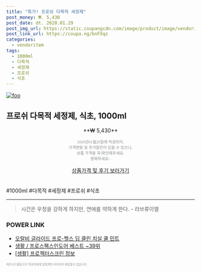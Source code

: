 ```yaml
--- 
title: "특가! 프로쉬 다목적 세정제" 
post_money: ₩. 5,430 
post_date: dt. 2020.01.29 
post_img_url: https://static.coupangcdn.com/image/product/image/vendoritem/2016/12/07/3000167182/5deace9d-63b3-4f75-93fe-7d12b278bc86.jpg 
post_link_url: https://coupa.ng/bnFXqz 
categories: 
  - vendoritem 
tags: 
  - 1000ml 
  - 다목적 
  - 세정제 
  - 프로쉬 
  - 식초 
--- 
```

[![foo](https://static.coupangcdn.com/image/product/image/vendoritem/2016/12/07/3000167182/5deace9d-63b3-4f75-93fe-7d12b278bc86.jpg)](https://coupa.ng/bnFXqz) 

## 프로쉬 다목적 세정제, 식초, 1000ml 
<p style="text-align: center;">**₩ 5,430**</p> 
<p style="text-align: center;"><span style="color: #898c8f; font-family: Georgia,Times,serif; font-size: 0.75em;">2020년01월29일에 작성되어, <br>가격변동 및 추가할인이 있을 수 있으니,<br> 상품 가격을 꼭!확인해주세요.<br>행복하세요~</span> 
</p>	 
<div markdown="0" style="text-align: center;"><a href="https://coupa.ng/bnFXqz" class="btn btn--success">상품가격 및 후기 보러가기</a></div> 
<br><br> 
  #1000ml #다목적 #세정제 #프로쉬 #식초 
<hr> 

> 시간은 우정을 강하게 하지만, 연애를 약하게 한다. - 라브류이엘 


### POWER LINK

* <a href="https://blog.naver.com/santokki14/221785889284" target="_blank">오랄비 글라이드 프로-헬스 딥 클린 치실 쿨 민트</a>
* <a href="https://blog.naver.com/santokki14/221780482545" target="_blank">생활 / 프로스펙스인도어 베스트 ~39위</a>
* <a href="https://blog.naver.com/sakai111/221769672089" target="_blank"> [생활] 프로젝터스크린 정보 </a>

<span style="color: #898c8f; font-family: Georgia,Times,serif; font-size: 0.55em;">파트너스활동으로 작성자에게 일정액의 커미션이 제공될수 있습니다.</span> 
